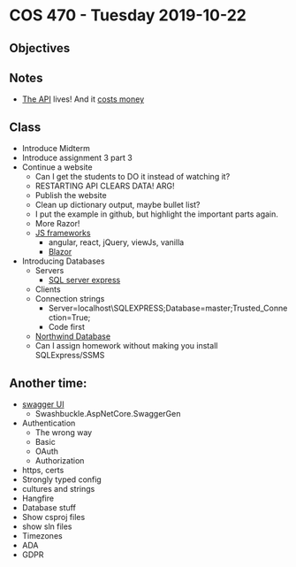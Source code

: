 # COS 470 - Tuesday 2019-10-22
## Objectives

## Notes
* [The API](https://webthing20191008043036.azurewebsites.net/api/values) lives! And it [costs money](https://portal.azure.com/#@umainesystem.onmicrosoft.com/resource/subscriptions/496e05c9-0c35-40aa-894f-d3c8a0ef380c/overview)

## Class
* Introduce Midterm
* Introduce assignment 3 part 3
* Continue a website
  * Can I get the students to DO it instead of watching it?
  * RESTARTING API CLEARS DATA! ARG!
  * Publish the website
  * Clean up dictionary output, maybe bullet list?
  * I put the example in github, but highlight the important parts again.
  * More Razor!
  * [JS frameworks](https://stackoverflow.com/questions/19724857/jquery-ajax-call-to-web-api)
    * angular, react, jQuery, viewJs, vanilla
    * [Blazor](https://docs.microsoft.com/en-us/aspnet/core/blazor/?view=aspnetcore-3.0)
* Introducing Databases
  * Servers
    * [SQL server express](https://www.microsoft.com/en-us/sql-server/sql-server-downloads)
  * Clients
  * Connection strings
    * Server=localhost\SQLEXPRESS;Database=master;Trusted_Connection=True;
    * Code first
  * [Northwind Database](https://www.microsoft.com/en-us/download/details.aspx?id=23654)
  * Can I assign homework without making you install SQLExpress/SSMS

## Another time:
* [swagger UI](https://github.com/swagger-api/swagger-ui)
  * Swashbuckle.AspNetCore.SwaggerGen
* Authentication
  * The wrong way
  * Basic
  * OAuth
  * Authorization
* https, certs
* Strongly typed config
* cultures and strings
* Hangfire
* Database stuff
* Show csproj files
* show sln files
* Timezones
* ADA
* GDPR
